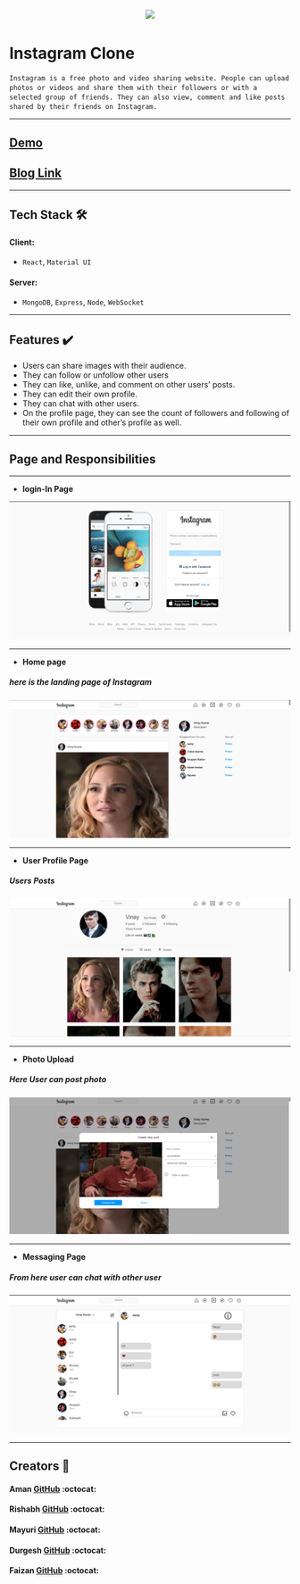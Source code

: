   <h2 align="center">   <img src="https://w0.peakpx.com/wallpaper/632/296/HD-wallpaper-instagram-black-comic-comics-community-dell-social-switch.jpg" width="70">  </h2>

# Instagram Clone

`Instagram is a free photo and video sharing website. People can upload photos or videos and share them with their followers or with a selected group of friends. They can also view, comment and like posts shared by their friends on Instagram.`

---
## [Demo](https://instagram-mern-clone.netlify.app/)


##  [Blog Link](https://medium.com/@mayuriwasu2000/instagram-clone-59d65f203fb1) 
---
## Tech Stack 🛠️

#### Client:

- `React`, `Material UI`

#### Server:

- `MongoDB`, `Express`, `Node`, `WebSocket`

---
## Features ✔️

- Users can share images with their audience.
- They can follow or unfollow other users
- They can like, unlike, and comment on other users’ posts.
- They can edit their own profile.
- They can chat with other users.
- On the profile page, they can see the count of followers and following of their own profile and other’s profile as well.

---
## Page and Responsibilities
---


- **login-In Page**

![Landing Page](https://github.com/Amanfw13064/Instagram_Front-end/blob/main/public/imagesREADME/login.png)

---
- **Home page**
##### here is the landing page of Instagram
![Sign In Page](https://github.com/Amanfw13064/Instagram_Front-end/blob/main/public/imagesREADME/home.png)

---


- **User Profile Page**
##### Users Posts
![Profile Page](https://github.com/Amanfw13064/Instagram_Front-end/blob/main/public/imagesREADME/profile.png)

---

- **Photo Upload**
##### Here User can post photo
![Product Details Page](https://github.com/Amanfw13064/Instagram_Front-end/blob/main/public/imagesREADME/upload.png)

---
- **Messaging Page**
##### From here user can chat with other user
![Cart Page](https://github.com/Amanfw13064/Instagram_Front-end/blob/main/public/imagesREADME/chat.png)

---

<!--
### How To Use
Users can log in into purplle by clicking the login button and fill in the right credentials,
new users can register themself by clicking on the register button and fill a simple form, after successful
login user can start shopping, they can choose the category that they like also they can sort the product
according to their choice, after choosing a product they can add it to the cart or keep it on the wishlist.
They can place an order by simply clicking on the place order button after that they will get notified that their
 order has been successfully placed.

 -->

## Creators :handshake:

#### Aman [GitHub](https://github.com/Amanfw13064) 	:octocat:

#### Rishabh [GitHub](https://github.com/rishu11081998) 	:octocat:

#### Mayuri [GitHub](https://github.com/mayuriwasu1) 	:octocat:

#### Durgesh [GitHub](https://github.com/Durgesh2601) 	:octocat:

#### Faizan [GitHub](https://github.com/faazah) 	:octocat:

